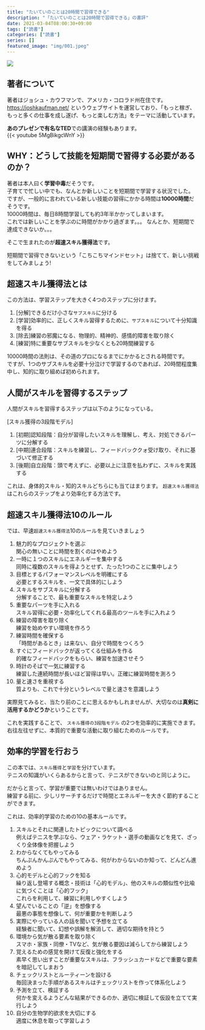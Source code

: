 ```yaml
---
title: "たいていのことは20時間で習得できる"
description: "「たいていのことは20時間で習得できる」の書評"
date: 2021-03-04T08:00:30+09:00
tags: ["読書"]
categories: ["読書"]
series: []
featured_image: "img/001.jpeg"
---
```

<a href="https://www.amazon.co.jp/dp/B00NGCLXX2?_encoding=UTF8&btkr=1&linkCode=li3&tag=peperon414105-22&linkId=bfeccb4abe2637c573ee266960d5eecf&language=ja_JP&ref_=as_li_ss_il" target="_blank"><img border="0" src="//ws-fe.amazon-adsystem.com/widgets/q?_encoding=UTF8&ASIN=B00NGCLXX2&Format=_SL250_&ID=AsinImage&MarketPlace=JP&ServiceVersion=20070822&WS=1&tag=peperon414105-22&language=ja_JP" ></a><img src="https://ir-jp.amazon-adsystem.com/e/ir?t=peperon414105-22&language=ja_JP&l=li3&o=9&a=B00NGCLXX2" width="1" height="1" border="0" alt="" style="border:none !important; margin:0px !important;" />

## 著者について
著者はジョシュ・カウフマンで、アメリカ・コロラド州在住です。  
https://joshkaufman.net/ というウェブサイトを運営しており、「もっと稼ぎ、もっと多くの仕事を成し遂げ、もっと楽しむ方法」をテーマに活動しています。

<strong class="border">あのプレゼンで有名なTED</strong>での講演の経験もあります。  
{{< youtube 5MgBikgcWnY >}} 

## WHY：どうして技能を短期間で習得する必要があるのか？
著者は本人曰く<strong class="border">学習中毒</strong>だそうです。  
子育てで忙しい中でも、なんとか新しいことを短期間で学習する状況でした。  
ですが、一般的に言われている新しい技能の習得にかかる時間は<strong class="border">10000時間</strong>だそうです。  
10000時間は、毎日8時間学習しても約3年半かかってしまいます。  
これでは新しいことを学ぶのに時間がかかり過ぎます。。。
なんとか、短期間で達成できないか。。。

そこで生まれたのが<strong class="border">超速スキル獲得法</strong>です。

短期間で習得できないという「こちこちマインドセット」は捨てて、新しい挑戦をしてみましょう!


## 超速スキル獲得法とは
この方法は、学習ステップを大きく4つのステップに分けます。
1. [分解]できるだけ小さな`サブスキル`に分ける
1. [学習]効率的に、正しくスキル習得するために、`サブスキル`について十分知識を得る
1. [除去]練習の邪魔になる、物理的、精神的、感情的障害を取り除く
1. [練習]特に重要なサブスキルを少なくとも20時間練習する

10000時間の法則は、その道のプロになるまでにかかるとされる時間です。  
ですが、1つのサブスキルを必要十分泣けで学習するのであれば、20時間程度集中し、知的に取り組めば初められます。  

## 人間がスキルを習得するステップ
人間がスキルを習得するステップは以下のようになっている。  

[スキル獲得の3段階モデル]
1. [初期]認知段階：自分が習得したいスキルを理解し、考え、対処できるパーツに分解する
1. [中期]連合段階：スキルを練習し、フィードバッククォ受け取り、それに基づいて修正する
1. [後期]自立段階：頭で考えずに、必要以上に注意を払わずに、スキルを実践する

これは、身体的スキル・知的スキルどちらにも当てはまります。
`超速スキル獲得法`はこれらのステップをより効率化する方法です。

## 超速スキル獲得法10のルール
では、早速`超速スキル獲得法`10のルールを見ていきましょう
1. 魅力的なプロジェクトを選ぶ  
関心の無いことに時間を割くのはやめよう
1. 一時に１つのスキルにエネルギーを集中する  
同時に複数のスキルを得ようとせず、たった1つのことに集中しよう
1. 目標とするパフォーマンスレベルを明確にする  
必要とするスキルを、一文で具体的にしよう
1. スキルをサブスキルに分解する  
分解することで、最も重要なスキルを特定しよう
1. 重要なパーツを手に入れる  
スキル習得に必要・効率化してくれる最高のツールを手に入れよう
1. 練習の障害を取り除く  
練習を始めやすい環境を作ろう
1. 練習時間を確保する  
「時間があるとき」は来ない、自分で時間をつくろう
1. すぐにフィードバックが返ってくる仕組みを作る  
的確なフィードバックをもらい、練習を加速させそう 
1. 時計のそばで一気に練習する  
練習した連続時間が長いほど習得は早い。正確に練習時間を測ろう
1. 量と速さを重視する  
質よりも、これで十分というレベルで量と速さを意識しよう

実際見てみると、当たり前のことに思えるかもしれませんが、大切なのは<strong class="border">真剣に活用するかどうか</strong>ということです。

これを実践することで、 `スキル獲得の3段階モデル` の2つを効率的に実施できます。  
右往左往せずに、本質的で重要な活動に取り組むためのルールです。

## 効率的学習を行おう
この本では、`スキル獲得`と`学習`を分けています。  
テニスの知識がいくらあるからと言って、テニスができないのと同じように。  

だからと言って、学習が重要では無いわけではありません。  
練習する前に、少しリサーチするだけで時間とエネルギーを大きく節約することができます。

これは、効率的学習のための10の基本ルールです。
1. スキルとそれに関連したトピックについて調べる  
例えばテニスを学ぶなら、ウェア・ラケット・選手の動画などを見て、ざっくり全体像を把握しよう
1. わからなくてもやってみる  
ちんぷんかんぷんでもやってみる、何がわからないのか知って、どんどん進めよう
1. 心的モデルと心的フックを知る  
繰り返し登場する概念・技術は「心的モデル」、他のスキルの類似性や比喩に気づくことは「心的フック」  
これらを利用して、練習に利用しやすくしよう
1. 望んでいることの「逆」を想像する  
最悪の事態を想像して、何が重要かを判断しよう
1. 実際にやっている人の話を聞いて予想を立てる  
経験者に聞いて、幻想や誤解を解消して、適切な期待を持とう
1. 環境から気が散る要素を取り除く  
スマホ・家族・同僚・TVなど、気が散る要因は減らしてから練習しよう
1. 覚えるための感覚を開けて反復と強化をする  
素早く思い出すことが重要なスキルは、フラッシュカードなどで重要な要素を暗記してしまおう
1. チェックリストとルーティーンを設ける  
毎回決まった手順があるスキルはチェックリストを作って体系化しよう
1. 予測を立て、検証する  
何かを変えるようどんな結果ができるのか、適切に検証して仮設を立てて実行しよう
1. 自分の生物学的欲求を大切にする  
適度に休息を取って学習しよう

